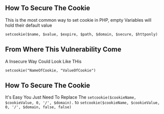 ## How To Secure The Cookie
This is the most common way to set cookie in PHP, empty Variables will hold their default value

```setcookie($name, $value, $expire, $path, $domain, $secure, $httponly)```

## From Where This Vulnerability Come

A Insecure Way Could Look Like THis

```setcookie("NameOfCookie, "ValueOfCookie")```

## How To Secure The Cookie

It's Easy You Just Need To Replace The ```setcookie($cookieName, $cookieValue, 0, '/', $domain).``` to ```setcookie($cookieName, $cookieValue, 0, '/', $domain, false, false)```
